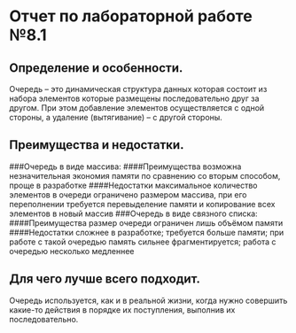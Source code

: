 # Отчет по лабораторной работе №8.1

## Определение и особенности.
Очередь – это динамическая структура данных которая состоит из набора элементов которые размещены последовательно друг за другом. При этом добавление элементов осуществляется с одной стороны, а удаление (вытягивание) – с другой стороны.

## Преимущества и недостатки.
###Очередь в виде массива:
####Преимущества
возможна незначительная экономия памяти по сравнению со вторым способом, проще в разработке
####Недостатки
максимальное количество элементов в очереди ограничено размером массива, при его переполнении требуется перевыделение памяти и копирование всех элементов в новый массив
###Очередь в виде связного списка:
####Преимущества
размер очереди ограничен лишь объёмом памяти
####Недостатки
сложнее в разработке; требуется больше памяти; при работе с такой очередью память сильнее фрагментируется; работа с очередью несколько медленнее

## Для чего лучше всего подходит.
Очередь используется, как и в реальной жизни, когда нужно совершить какие-то действия в порядке их поступления, выполнив их последовательно.